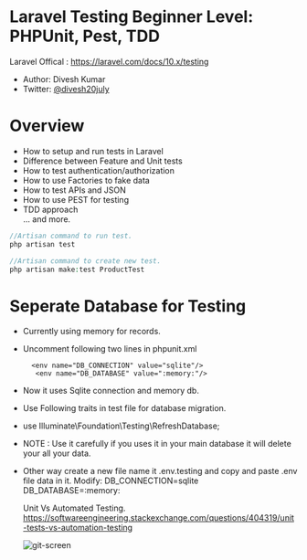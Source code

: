 # Laravel Testing Beginner Level: PHPUnit, Pest, TDD

Laravel Offical : https://laravel.com/docs/10.x/testing


* Author: Divesh Kumar
* Twitter: [@divesh20july](https://twitter.com/divesh20july)

# Overview
* How to setup and run tests in Laravel
* Difference between Feature and Unit tests
* How to test authentication/authorization
* How to use Factories to fake data
* How to test APIs and JSON
* How to use PEST for testing
* TDD approach\
  ... and more.

```php
//Artisan command to run test.
php artisan test
```

```php
//Artisan command to create new test.
php artisan make:test ProductTest
```
# Seperate Database for Testing
* Currently using memory for records.
* Uncomment following two lines in phpunit.xml

        <env name="DB_CONNECTION" value="sqlite"/>
         <env name="DB_DATABASE" value=":memory:"/>

* Now it uses Sqlite connection and memory db.
* Use Following traits in test file for database migration.
* use Illuminate\Foundation\Testing\RefreshDatabase;
* NOTE : Use it carefully if you uses it in your main database it will delete your all  your data.

* Other way create a new file name it .env.testing and copy and paste .env file data in it.
 Modify:
  DB_CONNECTION=sqlite
  DB_DATABASE=:memory:

  Unit Vs Automated Testing.
  https://softwareengineering.stackexchange.com/questions/404319/unit-tests-vs-automation-testing

  ![git-screen](https://github.com/DiveshR/Basic-Testing-PHPUnit-Pest-TDD/881ac8e6-f7a1-4745-99ba-c471ebefb0ab.jpeg)

  

